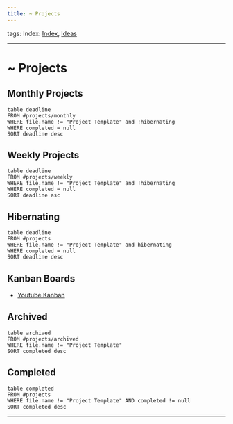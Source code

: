 ```yaml
---
title: ~ Projects
---
```

tags:
Index: [Index](out/index-archived.md), [Ideas](out/my-inputs.md)
___
# ~ Projects
## Monthly Projects
```dataview
table deadline
FROM #projects/monthly
WHERE file.name != "Project Template" and !hibernating
WHERE completed = null
SORT deadline desc
```
## Weekly Projects
```dataview
table deadline
FROM #projects/weekly
WHERE file.name != "Project Template" and !hibernating
WHERE completed = null
SORT deadline asc
```
## Hibernating
```dataview
table deadline
FROM #projects
WHERE file.name != "Project Template" and hibernating
WHERE completed = null
SORT deadline desc
```
## Kanban Boards
- [Youtube Kanban](out/youtube-kanban.md)
## Archived
```dataview
table archived
FROM #projects/archived
WHERE file.name != "Project Template"
SORT completed desc
```
## Completed
```dataview
table completed
FROM #projects
WHERE file.name != "Project Template" AND completed != null
SORT completed desc
```
___